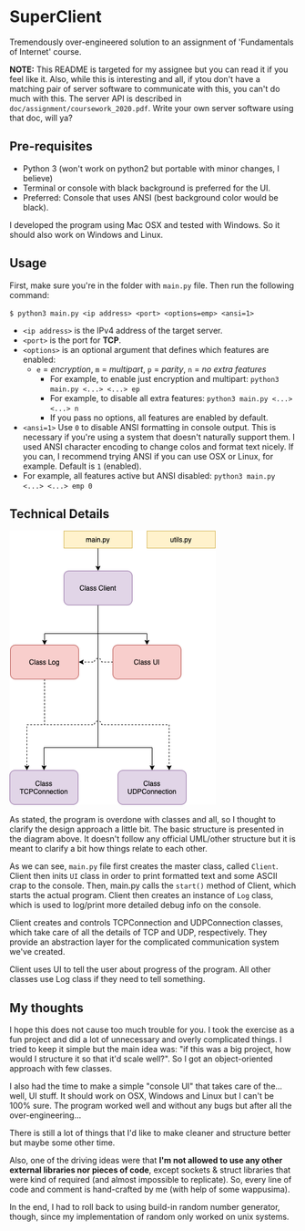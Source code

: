 # SuperClient

Tremendously over-engineered solution to an assignment of 'Fundamentals of Internet' course.

**NOTE:** This README is targeted for my assignee but you can read it if you feel like it. Also, while this is interesting and all, if ytou don't have a matching pair of server software to communicate with this, you can't do much with this. The server API is described in `doc/assignment/coursework_2020.pdf`. Write your own server software using that doc, will ya?

## Pre-requisites
* Python 3 (won't work on python2 but portable with minor changes, I believe)
* Terminal or console with black background is preferred for the UI.
* Preferred: Console that uses ANSI (best background color would be black).

I developed the program using Mac OSX and tested with Windows. So it should also work on Windows and Linux.

## Usage

First, make sure you're in the folder with `main.py` file. Then run the following command:

`$ python3 main.py <ip address> <port> <options=emp> <ansi=1>`
* `<ip address>` is the IPv4 address of the target server.
* `<port>` is the port for **TCP**.
* `<options>` is an optional argument that defines which features are enabled:
  * `e` = _encryption_, `m` = _multipart_, `p` = _parity_, `n` = _no extra features_
    * For example, to enable just encryption and multipart: `python3 main.py <...> <...> ep`
    * For example, to disable all extra features: `python3 main.py <...> <...> n`
    * If you pass no options, all features are enabled by default.
* `<ansi=1>` Use `0` to disable ANSI formatting in console output. This is necessary if you're using a system that doesn't naturally support them. I used ANSI character encoding to change colos and format text nicely. If you can, I recommend trying ANSI if you can use OSX or Linux, for example. Default is `1` (enabled).
 * For example, all features active but ANSI disabled: `python3 main.py <...> <...> emp 0`
  

## Technical Details

![Diagram](/doc/diagram-1.png?raw=true "Basic structure of SuperClient")

As stated, the program is overdone with classes and all, so I thought to clarify the design approach a little bit. The basic structure is presented in the diagram above. It doesn't follow any official UML/other structure but it is meant to clarify a bit how things relate to each other.

As we can see, `main.py` file first creates the master class, called `Client`. Client then inits `UI` class in order to print formatted text and some ASCII crap to the console. Then, main.py calls the `start()` method of Client, which starts the actual program. Client then creates an instance of `Log` class, which is used to log/print more detailed debug info on the console.

Client creates and controls TCPConnection and UDPConnection classes, which take care of all the details of TCP and UDP, respectively. They provide an abstraction layer for the complicated communication system we've created.

Client uses UI to tell the user about progress of the program. All other classes use Log class if they need to tell something. 


## My thoughts

I hope this does not cause too much trouble for you. I took the exercise as a fun project and did a lot of unnecessary and overly complicated things. I tried to keep it simple but the main idea was: "if this was a big project, how would I structure it so that it'd scale well?". So I got an object-oriented approach with few classes.

I also had the time to make a simple "console UI" that takes care of the... well, UI stuff. It should work on OSX, Windows and Linux but I can't be 100% sure. The program worked well and without any bugs but after all the over-engineering...

There is still a lot of things that I'd like to make cleaner and structure better but maybe some other time.

Also, one of the driving ideas were that **I'm not allowed to use any other external libraries nor pieces of code**, except sockets & struct libraries that were kind of required (and almost impossible to replicate). So, every line of code and comment is hand-crafted by me (with help of some wappusima).

In the end, I had to roll back to using build-in random number generator, though, since my implementation of random only worked on unix systems.
